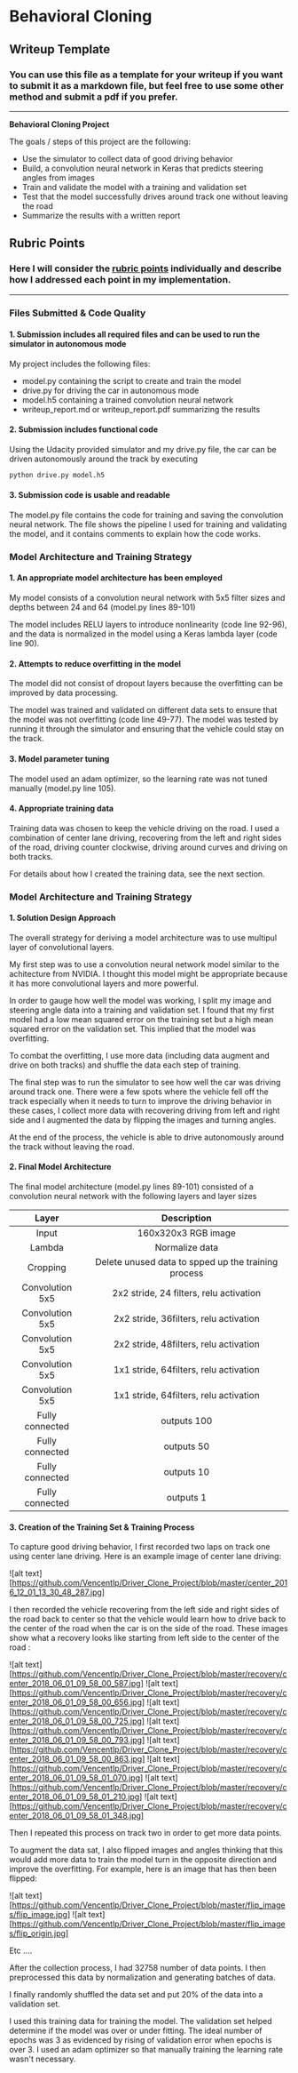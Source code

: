 # **Behavioral Cloning** 

## Writeup Template

### You can use this file as a template for your writeup if you want to submit it as a markdown file, but feel free to use some other method and submit a pdf if you prefer.

---

**Behavioral Cloning Project**

The goals / steps of this project are the following:
* Use the simulator to collect data of good driving behavior
* Build, a convolution neural network in Keras that predicts steering angles from images
* Train and validate the model with a training and validation set
* Test that the model successfully drives around track one without leaving the road
* Summarize the results with a written report


[//]: # (Image References)

[image1]: ./examples/placeholder.png "Model Visualization"
[image2]: ./examples/placeholder.png "Grayscaling"
[image3]: ./examples/placeholder_small.png "Recovery Image"
[image4]: ./examples/placeholder_small.png "Recovery Image"
[image5]: ./examples/placeholder_small.png "Recovery Image"
[image6]: ./examples/placeholder_small.png "Normal Image"
[image7]: ./examples/placeholder_small.png "Flipped Image"

## Rubric Points
### Here I will consider the [rubric points](https://review.udacity.com/#!/rubrics/432/view) individually and describe how I addressed each point in my implementation.  

 

---
### Files Submitted & Code Quality

#### 1. Submission includes all required files and can be used to run the simulator in autonomous mode

My project includes the following files:
* model.py containing the script to create and train the model
* drive.py for driving the car in autonomous mode
* model.h5 containing a trained convolution neural network 
* writeup_report.md or writeup_report.pdf summarizing the results

#### 2. Submission includes functional code
Using the Udacity provided simulator and my drive.py file, the car can be driven autonomously around the track by executing 
```sh
python drive.py model.h5
```

#### 3. Submission code is usable and readable

The model.py file contains the code for training and saving the convolution neural network. The file shows the pipeline I used for training and validating the model, and it contains comments to explain how the code works.

### Model Architecture and Training Strategy

#### 1. An appropriate model architecture has been employed

My model consists of a convolution neural network with 5x5 filter sizes and depths between 24 and 64 (model.py lines 89-101) 

The model includes RELU layers to introduce nonlinearity (code line 92-96), and the data is normalized in the model using a Keras lambda layer (code line 90). 

#### 2. Attempts to reduce overfitting in the model

The model did not consist of dropout layers because the overfitting can be improved by data processing.

The model was trained and validated on different data sets to ensure that the model was not overfitting (code line 49-77). The model was tested by running it through the simulator and ensuring that the vehicle could stay on the track.

#### 3. Model parameter tuning

The model used an adam optimizer, so the learning rate was not tuned manually (model.py line 105).

#### 4. Appropriate training data

Training data was chosen to keep the vehicle driving on the road. I used a combination of center lane driving, recovering from the left and right sides of the road, driving counter clockwise, driving around curves and driving on both tracks.

For details about how I created the training data, see the next section. 

### Model Architecture and Training Strategy

#### 1. Solution Design Approach

The overall strategy for deriving a model architecture was to use multipul layer of convolutional layers.

My first step was to use a convolution neural network model similar to the achitecture from NVIDIA. I thought this model might be appropriate because it has more convolutional layers and more powerful.

In order to gauge how well the model was working, I split my image and steering angle data into a training and validation set. I found that my first model had a low mean squared error on the training set but a high mean squared error on the validation set. This implied that the model was overfitting. 

To combat the overfitting, I use more data (including data augment and drive on both tracks) and shuffle the data each step of training. 

The final step was to run the simulator to see how well the car was driving around track one. There were a few spots where the vehicle fell off the track especially when it needs to turn to improve the driving behavior in these cases, I collect more data with recovering driving from left and right side and I augmented the data by flipping the images and turning angles.

At the end of the process, the vehicle is able to drive autonomously around the track without leaving the road.

#### 2. Final Model Architecture

The final model architecture (model.py lines 89-101) consisted of a convolution neural network with the following layers and layer sizes 

| Layer         		|     Description	        					| 
|:---------------------:|:---------------------------------------------:| 
| Input         		| 160x320x3 RGB image   							| 
| Lambda         		| Normalize data    							| 
| Cropping         		| Delete unused data to spped up the training process|   							|
| Convolution 5x5     	| 2x2 stride, 24 filters, relu activation 	|
| Convolution 5x5	    | 2x2 stride, 36filters, relu activation 	|
| Convolution 5x5	    | 2x2 stride, 48filters, relu activation 	|
| Convolution 5x5	    | 1x1 stride, 64filters, relu activation 	|
| Convolution 5x5	    | 1x1 stride, 64filters, relu activation 	|										|
| Fully connected		| outputs 100  									|
| Fully connected		| outputs 50								|
| Fully connected		| outputs 10  									|
| Fully connected		| outputs 1  									|



#### 3. Creation of the Training Set & Training Process

To capture good driving behavior, I first recorded two laps on track one using center lane driving. Here is an example image of center lane driving:

![alt text][https://github.com/Vencentlp/Driver_Clone_Project/blob/master/center_2016_12_01_13_30_48_287.jpg]

I then recorded the vehicle recovering from the left side and right sides of the road back to center so that the vehicle would learn how to drive back to the center of the road when the car is on the side of the road. These images show what a recovery looks like starting from left side to the center of the road :

![alt text][https://github.com/Vencentlp/Driver_Clone_Project/blob/master/recovery/center_2018_06_01_09_58_00_587.jpg]
![alt text][https://github.com/Vencentlp/Driver_Clone_Project/blob/master/recovery/center_2018_06_01_09_58_00_656.jpg]
![alt text][https://github.com/Vencentlp/Driver_Clone_Project/blob/master/recovery/center_2018_06_01_09_58_00_725.jpg]
![alt text][https://github.com/Vencentlp/Driver_Clone_Project/blob/master/recovery/center_2018_06_01_09_58_00_793.jpg]
![alt text][https://github.com/Vencentlp/Driver_Clone_Project/blob/master/recovery/center_2018_06_01_09_58_00_863.jpg]
![alt text][https://github.com/Vencentlp/Driver_Clone_Project/blob/master/recovery/center_2018_06_01_09_58_01_070.jpg]
![alt text][https://github.com/Vencentlp/Driver_Clone_Project/blob/master/recovery/center_2018_06_01_09_58_01_210.jpg]
![alt text][https://github.com/Vencentlp/Driver_Clone_Project/blob/master/recovery/center_2018_06_01_09_58_01_348.jpg]

Then I repeated this process on track two in order to get more data points.

To augment the data sat, I also flipped images and angles thinking that this would add more data to train the model turn in the opposite direction and improve the overfitting.  For example, here is an image that has then been flipped:

![alt text][https://github.com/Vencentlp/Driver_Clone_Project/blob/master/flip_images/flip_image.jpg]
![alt text][https://github.com/Vencentlp/Driver_Clone_Project/blob/master/flip_images/flip_origin.jpg]

Etc ....

After the collection process, I had 32758 number of data points. I then preprocessed this data by normalization and generating batches of data.


I finally randomly shuffled the data set and put 20% of the data into a validation set. 

I used this training data for training the model. The validation set helped determine if the model was over or under fitting. The ideal number of epochs was 3 as evidenced by rising of validation error when epochs is over 3. I used an adam optimizer so that manually training the learning rate wasn't necessary.
